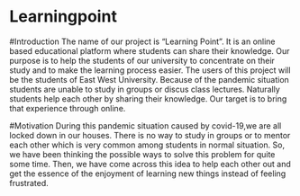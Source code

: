 # Learningpoint
#Introduction
The name of our project is “Learning Point”. It is an online based educational platform where students can share their knowledge. Our purpose is to help the students of our university to concentrate on their study and to make the learning process easier. The users of this project will be the students of East West University. 
Because of the pandemic situation students are unable to study in groups or discus class lectures. Naturally students help each other by sharing their knowledge. Our target is to bring that experience through online.  

#Motivation
During this pandemic situation caused by covid-19,we are all locked down in our houses. 
There is no way to study in groups or to mentor each other which is very common among students in normal situation. 
So, we have been thinking the possible ways to solve this problem for quite some time.
Then, we have come across this idea to help each other out and get the essence of the enjoyment of learning new things instead of feeling frustrated.


